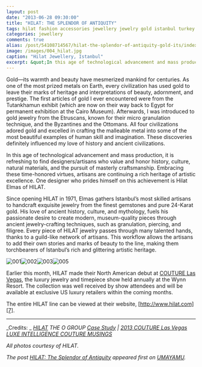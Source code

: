 ```yaml
---
layout: post
date: "2013-06-28 09:30:00"
title: "HILAT: THE SPLENDOR OF ANTIQUITY"
tags: hilat fashion accessories jewellery jewelry gold istanbul turkey artisan craftsmanship heritage tradition culture
categories: jewellery
comments: true
alias: /post/54108714567/hilat-the-splendor-of-antiquity-gold-its/index.html
image: /images/004_hilat.jpg
caption: "Hilat Jewellery, Istanbul"
excerpt: &quot;In this age of technological advancement and mass production, it is refreshing to find designers/artisans who value and honor history, culture, natural materials, and the pursuit of masterly craftsmanship. Embracing these time-honored virtues, artisans are continuing a rich heritage of artistic excellence. One designer who prides himself on this achievement is Hilat Elmas of HILAT.&quot;
---
```

Gold—its warmth and beauty have mesmerized mankind for centuries. As one of the most prized metals on Earth, every civilization has used gold to leave their marks of heritage and interpretations of beauty, adornment, and prestige. The first articles of gold I ever encountered were from the Tutankhamun exhibit (which are now on their way back to Egypt for permanent exhibition at the Cairo Museum). Afterwards, I was introduced to gold jewelry from the Etruscans, known for their micro granulation technique, and the Byzantines and the Ottomans. All four civilizations adored gold and excelled in crafting the malleable metal into some of the most beautiful examples of human skill and imagination. These discoveries definitely influenced my love of history and ancient civilizations.

In this age of technological advancement and mass production, it is refreshing to find designers/artisans who value and honor history, culture, natural materials, and the pursuit of masterly craftsmanship. Embracing these time-honored virtues, artisans are continuing a rich heritage of artistic excellence. One designer who prides himself on this achievement is Hilat Elmas of HILAT.

Since opening HILAT in 1971, Elmas gathers Istanbul’s most skilled artisans to handcraft exquisite jewelry from the finest gemstones and pure 24-Karat gold. His love of ancient history, culture, and mythology, fuels his passionate desire to create modern, museum-quality pieces through ancient jewelry-crafting techniques, such as granulation, piercing, and filigree. Every piece of HILAT jewelry passes through many talented hands, thanks to a guild-like network of artisans. This workflow allows the artisans to add their own stories and marks of beauty to the line, making them torchbearers of Istanbul’s rich and glittering artistic heritage.

![001][2]![002][3]![003][4]![005][5]

Earlier this month, HILAT made their North American debut at [COUTURE Las Vegas][6], the luxury jewelry and timepiece show held annually at the Wynn Resort. The collection was well received by show attendees and will be available at exclusive US luxury retailers within the coming months.

The entire HILAT line can be viewed at their website, [http://www.hilat.com][7].

* * *

_Credits: _
_[HILAT][8]_
_THE O GROUP [Case Study][9] | [2013 COUTURE Las Vegas][10]_
_[LUXE INTELLIGENCE
][11][COUTURE MUSINGS][12]_

_All photos courtesy of HILAT._

_The post&nbsp;[HILAT: The Splendor of Antiquity][13]&nbsp;appeared first on&nbsp;[UMAYAMU][14]._

   [1]: http://imageshack.com/a/img203/3240/hb5a.jpg
   [2]: http://imageshack.com/a/img203/6092/f6xu.jpg
   [3]: http://imageshack.com/a/img202/1825/6lzq.jpg
   [4]: http://imageshack.com/a/img38/594/sknl.jpg
   [5]: http://imageshack.com/a/img89/8694/b48b.jpg
   [6]: http://www.thecoutureshow.com/ (The COUTURE Show)
   [7]: http://www.hilat.com/en (HILAT)
   [8]: http://hilat.com/en (HILAT)
   [9]: http://bit.ly/16EGScS (HILAT Case Study)
   [10]: http://on.fb.me/1aUi6Jl (HILAT 2013 COUTURE Booth)
   [11]: http://on.fb.me/128IBUg (LUXE INTELLIGENCE)
   [12]: http://bit.ly/14eP2bQ (Couture Musings | Hilat's Design Inspiration)
   [13]: http://www.umayamu.com/private/59081050446/tumblr_mrwadmJB0F1rrh8l4 (HILAT: The Splendor of Antiquity)
   [14]: http://www.umayamu.com (UMAYAMU)

